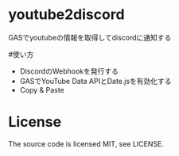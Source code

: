 # youtube2discord
GASでyoutubeの情報を取得してdiscordに通知する

#使い方
- DiscordのWebhookを発行する
- GASでYouTube Data APIとDate.jsを有効化する
- Copy & Paste

# License
The source code is licensed MIT, see LICENSE.
